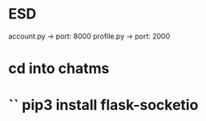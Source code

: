 # ESD

account.py -> port: 8000
profile.py -> port: 2000
# cd into chatms
# `` pip3 install flask-socketio
